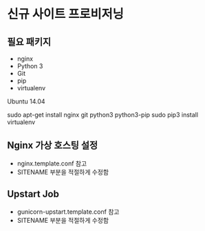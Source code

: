 신규 사이트 프로비저닝
======================

## 필요 패키지

* nginx
* Python 3
* Git
* pip
* virtualenv

Ubuntu 14.04

sudo apt-get install nginx git python3 python3-pip
sudo pip3 install virtualenv

## Nginx 가상 호스팅 설정
* nginx.template.conf 참고
* SITENAME 부분을 적절하게 수정함

## Upstart Job
* gunicorn-upstart.template.conf 참고
* SITENAME 부분을 적절하게 수정함


